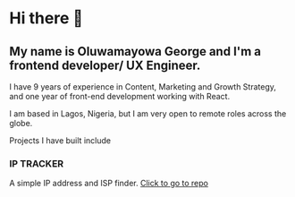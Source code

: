 # Hi there 👋

## My name is Oluwamayowa George and I'm a frontend developer/ UX Engineer. 

I have 9 years of experience in Content, Marketing and Growth Strategy, and one year of front-end development working with React.

I am based in Lagos, Nigeria, but I am very open to remote roles across the globe.

Projects I have built include

### IP TRACKER

A simple IP address and ISP finder. [Click to go to repo](https://github.com/mayowana/ip-tracker)
<!--
**mayowana/mayowana** is a ✨ _special_ ✨ repository because its `README.md` (this file) appears on your GitHub profile.

